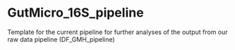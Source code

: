 # GutMicro_16S_pipeline
Template for the current pipeline for further analyses of the output from our raw data pipeline (DF_GMH_pipeline)
